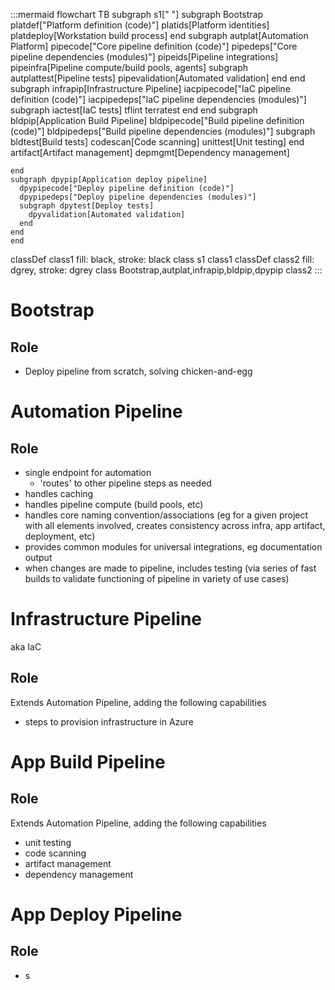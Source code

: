 
:::mermaid
flowchart TB
  subgraph s1[" "]
    subgraph Bootstrap
      platdef["Platform definition (code)"]
      platids[Platform identities]
      platdeploy[Workstation build process]
    end
    subgraph autplat[Automation Platform]
      pipecode["Core pipeline definition (code)"]
      pipedeps["Core pipeline dependencies (modules)"]
      pipeids[Pipeline integrations]
      pipeinfra[Pipeline compute/build pools, agents]
      subgraph autplattest[Pipeline tests]
        pipevalidation[Automated validation]
      end
    end
    subgraph infrapip[Infrastructure Pipeline]
      iacpipecode["IaC pipeline definition (code)"]
      iacpipedeps["IaC pipeline dependencies (modules)"]
      subgraph iactest[IaC tests]
        tflint
        terratest
      end
    end
    subgraph bldpip[Application Build Pipeline]
      bldpipecode["Build pipeline definition (code)"]
      bldpipedeps["Build pipeline dependencies (modules)"]
      subgraph bldtest[Build tests]
        codescan[Code scanning]
        unittest[Unit testing]
      end
        artifact[Artifact management]
        depmgmt[Dependency management]
      
    end
    subgraph dpypip[Application deploy pipeline]
      dpypipecode["Deploy pipeline definition (code)"]
      dpypipedeps["Deploy pipeline dependencies (modules)"]
      subgraph dpytest[Deploy tests]
        dpyvalidation[Automated validation]
      end
    end
	end

classDef class1 fill: black, stroke: black
class s1 class1
classDef class2 fill: dgrey, stroke: dgrey
class Bootstrap,autplat,infrapip,bldpip,dpypip class2
:::

# Bootstrap

## Role
* Deploy pipeline from scratch, solving chicken-and-egg

# Automation Pipeline

## Role
* single endpoint for automation
  * 'routes' to other pipeline steps as needed
* handles caching
* handles pipeline compute (build pools, etc)
* handles core naming convention/associations (eg for a given project with all elements involved, creates consistency across infra, app artifact, deployment, etc)
* provides common modules for universal integrations, eg documentation output
* when changes are made to pipeline, includes testing (via series of fast builds to validate functioning of pipeline in variety of use cases)

# Infrastructure Pipeline
aka IaC

## Role
Extends Automation Pipeline, adding the following capabilities
* steps to provision infrastructure in Azure

# App Build Pipeline

## Role
Extends Automation Pipeline, adding the following capabilities
* unit testing
* code scanning
* artifact management
* dependency management

# App Deploy Pipeline

## Role
* s